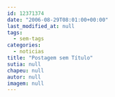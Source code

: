 ```yaml
---
id: 12371374
date: "2006-08-29T08:01:00+00:00"
last_modified_at: null
tags:
  - sem-tags
categories:
  - noticias
title: "Postagem sem Título"
sutia: null
chapeu: null
autor: null
imagem: null
---
```

<p> </p>
